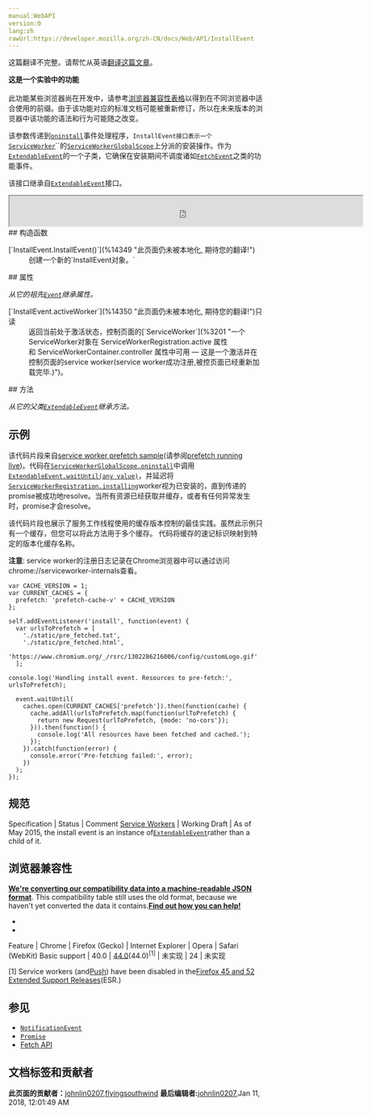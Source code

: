 ```yaml
---
manual:WebAPI
version:0
lang:zh
rawUrl:https://developer.mozilla.org/zh-CN/docs/Web/API/InstallEvent
---
```




这篇翻译不完整。请帮忙从英语[翻译这篇文章](%14347 "")。






**这是一个实验中的功能**<br></br>此功能某些浏览器尚在开发中，请参考[浏览器兼容性表格](%14348 "")以得到在不同浏览器中适合使用的前缀。由于该功能对应的标准文档可能被重新修订，所以在未来版本的浏览器中该功能的语法和行为可能随之改变。





该参数传递到[`oninstall`](%10729 "此页面仍未被本地化, 期待您的翻译!")事件处理程序，`InstallEvent接口表示一个`[`ServiceWorker`](%3201 "一个ServiceWorker对象在 ServiceWorkerRegistration.active 属性和 ServiceWorkerContainer.controller 属性中可用 — 这是一个激活并在控制页面的service worker(service worker成功注册,被控页面已经重新加载完毕.)")``的[`ServiceWorkerGlobalScope`](%3203 "The ServiceWorkerGlobalScope interface of the ServiceWorker API represents the global execution context of a service worker.")上分派的安装操作。作为[`ExtendableEvent`](%2697 "The ExtendableEvent interface extends the lifetime of the install and activate events dispatched on the global scope as part of the service worker lifecycle. This ensures that any functional events (like FetchEvent) are not dispatched until it upgrades database schemas and deletes the outdated cache entries.")的一个子类，它确保在安装期间不调度诸如[`FetchEvent`](%2700 "The parameter passed into the ServiceWorkerGlobalScope.onfetch handler, FetchEvent represents a fetch action that is dispatched on the ServiceWorkerGlobalScope of a ServiceWorker. It contains information about the request and resulting response, and provides the FetchEvent.respondWith() method, which allows us to provide an arbitrary response back to the controlled page.")之类的功能事件。



该接口继承自[`ExtendableEvent`](%2697 "The ExtendableEvent interface extends the lifetime of the install and activate events dispatched on the global scope as part of the service worker lifecycle. This ensures that any functional events (like FetchEvent) are not dispatched until it upgrades database schemas and deletes the outdated cache entries.")接口。

<iframe src='https://mdn.mozillademos.org/zh-CN/docs/Web/API/InstallEvent$samples/inheritance_diagram?revision=1345770' width='700' height='60'></iframe>
## 构造函数<a name="构造函数"></a>
<dl><dt>[`InstallEvent.InstallEvent()`](%14349 "此页面仍未被本地化, 期待您的翻译!")</dt><dd>创建一个新的`InstallEvent对象。`</dd></dl>
## 属性<a name="属性"></a>


<em>从它的祖先[`Event`](%2693 "此页面仍未被本地化, 期待您的翻译!")继承属性。</em>

<dl><dt>[`InstallEvent.activeWorker`](%14350 "此页面仍未被本地化, 期待您的翻译!")只读</dt><dd>返回当前处于激活状态，控制页面的[`ServiceWorker`](%3201 "一个ServiceWorker对象在 ServiceWorkerRegistration.active 属性和 ServiceWorkerContainer.controller 属性中可用 — 这是一个激活并在控制页面的service worker(service worker成功注册,被控页面已经重新加载完毕.)")。</dd></dl>
## 方法<a name="方法"></a>


<em>从它的父类[`ExtendableEvent`](%2697 "The ExtendableEvent interface extends the lifetime of the install and activate events dispatched on the global scope as part of the service worker lifecycle. This ensures that any functional events (like FetchEvent) are not dispatched until it upgrades database schemas and deletes the outdated cache entries.")继承方法。</em>


## 示例<a name="示例"></a>


该代码片段来自[service worker prefetch sample](%10727 "")(请参阅[prefetch running live](%10728 ""))。代码在[`ServiceWorkerGlobalScope.oninstall`](%10729 "此页面仍未被本地化, 期待您的翻译!")中调用[`ExtendableEvent.waitUntil(any value)`](%4724 "ExtendableEvent.waitUntil() 方法扩展了事件的生命周期。在服务工作线程中，延长事件的寿命从而阻止浏览器在事件中的异步操作完成之前终止服务工作线程。")，并延迟将[`ServiceWorkerRegistration.installing`](%10722 "此页面仍未被本地化, 期待您的翻译!")worker视为已安装的，直到传递的promise被成功地resolve。当所有资源已经获取并缓存，或者有任何异常发生时，promise才会resolve。



该代码片段也展示了服务工作线程使用的缓存版本控制的最佳实践。虽然此示例只有一个缓存，但您可以将此方法用于多个缓存。 代码将缓存的速记标识映射到特定的版本化缓存名称。



**注意**: service worker的注册日志记录在Chrome浏览器中可以通过访问chrome://serviceworker-internals查看。



```
var CACHE_VERSION = 1;
var CURRENT_CACHES = {
  prefetch: 'prefetch-cache-v' + CACHE_VERSION
};

self.addEventListener('install', function(event) {
  var urlsToPrefetch = [
    './static/pre_fetched.txt',
    './static/pre_fetched.html',
    'https://www.chromium.org/_/rsrc/1302286216006/config/customLogo.gif'
  ];

console.log('Handling install event. Resources to pre-fetch:', urlsToPrefetch);

  event.waitUntil(
    caches.open(CURRENT_CACHES['prefetch']).then(function(cache) {
      cache.addAll(urlsToPrefetch.map(function(urlToPrefetch) {
        return new Request(urlToPrefetch, {mode: 'no-cors'});
      })).then(function() {
        console.log('All resources have been fetched and cached.');
      });
    }).catch(function(error) {
      console.error('Pre-fetching failed:', error);
    })
  );
});
```

## 规范<a name="规范"></a>
Specification | Status | Comment 
[Service Workers](%14351 "Service Workers") | Working Draft | As of May 2015, the install event is an instance of[`ExtendableEvent`](%2697 "The ExtendableEvent interface extends the lifetime of the install and activate events dispatched on the global scope as part of the service worker lifecycle. This ensures that any functional events (like FetchEvent) are not dispatched until it upgrades database schemas and deletes the outdated cache entries.")rather than a child of it. 


## 浏览器兼容性<a name="浏览器兼容性"></a>


**[We&#39;re converting our compatibility data into a machine-readable JSON format](%3344 "")**. This compatibility table still uses the old format, because we haven&#39;t yet converted the data it contains.**[Find out how you can help!](%3392 "")**


* 
* 
Feature | Chrome | Firefox (Gecko) | Internet Explorer | Opera | Safari (WebKit) 
Basic support | 40.0 | [44.0](%3681 "Released on 2016-01-26.")(44.0)<sup>[1]</sup> | 未实现 | 24 | 未实现 






[1] Service workers (and[Push](%4701 "")) have been disabled in the[Firefox 45 and 52 Extended Support Releases](%4702 "")(ESR.)


## 参见<a name="参见"></a>

* [`NotificationEvent`](%2961 "此页面仍未被本地化, 期待您的翻译!")
* [`Promise`](%4107 "Promise 对象用于表示一个异步操作的最终状态（完成或失败），以及其返回的值。")
* [Fetch API](%3357 "")



## 文档标签和贡献者
**此页面的贡献者：**[johnlin0207](%14352 ""),[flyingsouthwind](%4711 "")
**最后编辑者:**[johnlin0207](%14352 ""),<time>Jan 11, 2018, 12:01:49 AM</time>


